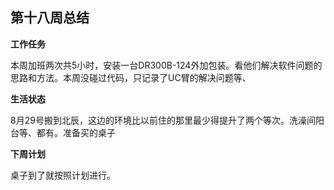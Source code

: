 ## 第十八周总结

**工作任务**

本周加班两次共5小时，安装一台DR300B-124外加包装。看他们解决软件问题的思路和方法。本周没碰过代码，只记录了UC臂的解决问题等、

**生活状态**

8月29号搬到北辰，这边的环境比以前住的那里最少得提升了两个等次。洗澡间阳台等、都有。准备买的桌子



**下周计划**

桌子到了就按照计划进行。